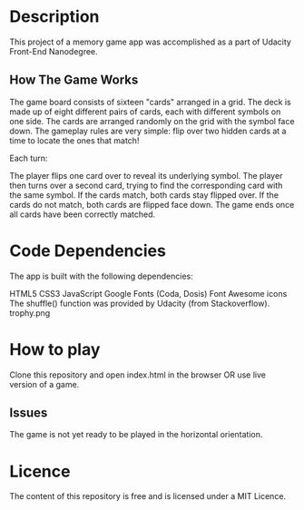 # Description
This project of a memory game app was accomplished as a part of Udacity Front-End Nanodegree.

## How The Game Works

The game board consists of sixteen "cards" arranged in a grid. The deck is made up of eight different pairs of cards, each with different symbols on one side. The cards are arranged randomly on the grid with the symbol face down. The gameplay rules are very simple: flip over two hidden cards at a time to locate the ones that match!

Each turn:

The player flips one card over to reveal its underlying symbol.
The player then turns over a second card, trying to find the corresponding card with the same symbol.
If the cards match, both cards stay flipped over.
If the cards do not match, both cards are flipped face down.
The game ends once all cards have been correctly matched.

# Code Dependencies
The app is built with the following dependencies:

HTML5
CSS3
JavaScript
Google Fonts (Coda, Dosis)
Font Awesome icons
The shuffle() function was provided by Udacity (from Stackoverflow).
trophy.png

# How to play
Clone this repository and open index.html in the browser OR use live version of a game.

## Issues
The game is not yet ready to be played in the horizontal orientation.

# Licence
The content of this repository is free and is licensed under a MIT Licence.  

